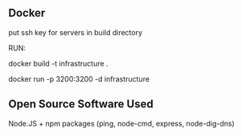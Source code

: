
## Docker

put ssh key for servers in build directory

RUN:

docker build -t infrastructure .

docker run -p 3200:3200 -d infrastructure


## Open Source Software Used

Node.JS + npm packages (ping, node-cmd, express, node-dig-dns)

